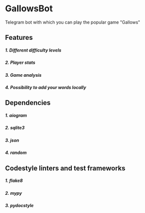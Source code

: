 # GallowsBot
Telegram bot with which you can play the popular game "Gallows"
## Features
##### 1. Different difficulty levels
##### 2. Player stats
##### 3. Game analysis
##### 4. Possibility to add your words locally
## Dependencies 
##### 1. aiogram
##### 2. sqlite3
##### 3. json
##### 4. random
## Codestyle linters and test frameworks
##### 1. flake8
##### 2. mypy
##### 3. pydocstyle
